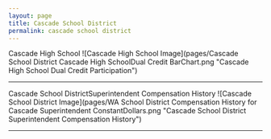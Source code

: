 ```yaml
---
layout: page
title: Cascade School District
permalink: cascade school district
---
```



Cascade High School
![Cascade High School Image](pages/Cascade School District Cascade High SchoolDual Credit BarChart.png "Cascade High School Dual Credit Participation")

___

Cascade School DistrictSuperintendent Compensation History
![Cascade School District Image](pages/WA School District Compensation History for Cascade Superintendent ConstantDollars.png "Cascade School District Superintendent Compensation History")

___


